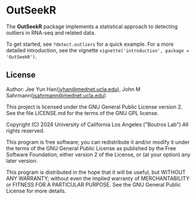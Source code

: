 # OutSeekR

The **OutSeekR** package implements a statistical approach to detecting outliers in RNA-seq and related data.

To get started, see `?detect.outliers` for a quick example.  For a more detailed introduction, see the vignette `vignette('introduction', package = 'OutSeekR')`.

## License

Author: Jee Yun Han(jyhan@mednet.ucla.edu), John M Sahrmann(jsahrmann@mednet.ucla.edu)

This project is licensed under the GNU General Public License version 2. See the file LICENSE.md for the terms of the GNU GPL license.

Copyright (C) 2024 University of California Los Angeles ("Boutros Lab") All rights reserved.

This program is free software; you can redistribute it and/or modify it under the terms of the GNU General Public License as published by the Free Software Foundation; either version 2 of the License, or (at your option) any later version.

This program is distributed in the hope that it will be useful, but WITHOUT ANY WARRANTY; without even the implied warranty of MERCHANTABILITY or FITNESS FOR A PARTICULAR PURPOSE. See the GNU General Public License for more details.
